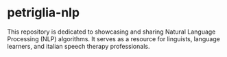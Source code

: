 # petriglia-nlp
This repository is dedicated to showcasing and sharing Natural Language Processing (NLP) algorithms. It serves as a resource for linguists, language learners, and italian speech therapy professionals.
